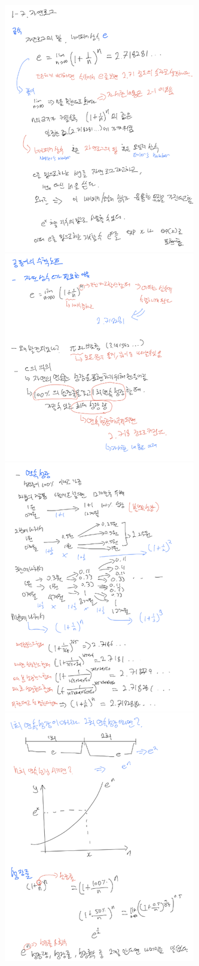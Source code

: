 <p align="center">
  <img width=700 alt="note" src="https://github.com/jasonheesanglee/theoretical_study/blob/main/Mathematics/data/1-7-Note-1.png">
  <img width=700 alt="note" src="https://github.com/jasonheesanglee/theoretical_study/blob/main/Mathematics/data/1-7-Note-2.png">
  <img width=700 alt="note" src="https://github.com/jasonheesanglee/theoretical_study/blob/main/Mathematics/data/1-7-Note-3.png">
  <img width=700 alt="note" src="https://github.com/jasonheesanglee/theoretical_study/blob/main/Mathematics/data/1-7-Note-4.png">
</p>
